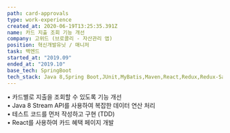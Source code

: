 ```yaml
---
path: card-approvals
type: work-experience
created_at: 2020-06-19T13:25:35.391Z
name: 카드 지출 조회 기능 개선
company: 고위드 (브로콜리 - 자산관리 앱)
position: 혁신개발유닛 / 매니저
task: 백엔드
started_at: "2019.09"
ended_at: "2019.10"
base_tech: SpringBoot
tech_stack: Java 8,Spring Boot,JUnit,MyBatis,Maven,React,Redux,Redux-Saga,MySQL,AWS
---
```

• 카드별로 지출을 조회할 수 있도록 기능 개선<br/>
• Java 8 Stream API를 사용하여 복잡한 데이터 연산 처리<br/>
• 테스트 코드를 먼저 작성하고 구현 (TDD)<br/>
• React를 사용하여 카드 혜택 페이지 개발